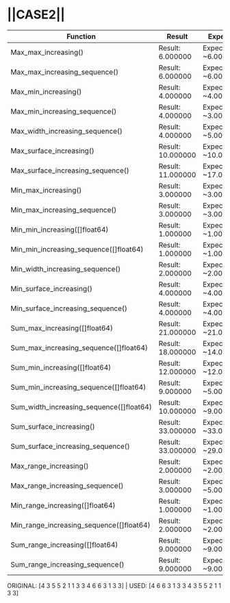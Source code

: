 # ||CASE2||
Function | Result | Expected
---|---|---
|Max_max_increasing()| Result: 6.000000| Expected: ~6.000000
|Max_max_increasing_sequence()| Result: 6.000000| Expected: ~6.000000
|Max_min_increasing()| Result: 4.000000| Expected: ~4.000000
|Max_min_increasing_sequence()| Result: 4.000000| Expected: ~3.000000
|Max_width_increasing_sequence()| Result: 4.000000| Expected: ~5.000000
|Max_surface_increasing()| Result: 10.000000| Expected: ~10.000000
|Max_surface_increasing_sequence()| Result: 11.000000| Expected: ~17.000000
|Min_max_increasing()| Result: 3.000000| Expected: ~3.000000
|Min_max_increasing_sequence()| Result: 3.000000| Expected: ~3.000000
|Min_min_increasing([]float64)| Result: 1.000000| Expected: ~1.000000
|Min_min_increasing_sequence([]float64)| Result: 1.000000| Expected: ~1.000000
|Min_width_increasing_sequence()| Result: 2.000000| Expected: ~2.000000
|Min_surface_increasing()| Result: 4.000000| Expected: ~4.000000
|Min_surface_increasing_sequence()| Result: 4.000000| Expected: ~4.000000
|Sum_max_increasing([]float64)| Result: 21.000000| Expected: ~21.000000
|Sum_max_increasing_sequence([]float64)| Result: 18.000000| Expected: ~14.000000
|Sum_min_increasing([]float64)| Result: 12.000000| Expected: ~12.000000
|Sum_min_increasing_sequence([]float64)| Result: 9.000000| Expected: ~5.000000
|Sum_width_increasing_sequence([]float64)| Result: 10.000000| Expected: ~9.000000
|Sum_surface_increasing()| Result: 33.000000| Expected: ~33.000000
|Sum_surface_increasing_sequence()| Result: 33.000000| Expected: ~29.000000
|Max_range_increasing()| Result: 2.000000| Expected: ~2.000000
|Max_range_increasing_sequence()| Result: 3.000000| Expected: ~5.000000
|Min_range_increasing([]float64)| Result: 1.000000| Expected: ~1.000000
|Min_range_increasing_sequence([]float64)| Result: 2.000000| Expected: ~2.000000
|Sum_range_increasing([]float64)| Result: 9.000000| Expected: ~9.000000
|Sum_range_increasing_sequence()| Result: 9.000000| Expected: ~9.000000

ORIGINAL: [4 3 5 5 2 1 1 3 3 4 6 6 3 1 3 3] | USED: [4 6 6 3 1 3 3 4 3 5 5 2 1 1 3 3]